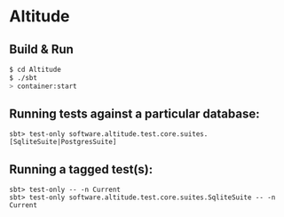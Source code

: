 # Altitude #

## Build & Run ##

```sh
$ cd Altitude
$ ./sbt
> container:start
```

## Running tests against a particular database:

    sbt> test-only software.altitude.test.core.suites.[SqliteSuite|PostgresSuite]

## Running a tagged test(s):
    sbt> test-only -- -n Current
    sbt> test-only software.altitude.test.core.suites.SqliteSuite -- -n Current
